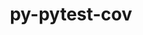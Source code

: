 ---
title: "py-pytest-cov"
layout: cache
categories: [package, develop]
meta: {"versions": ["4.0.0"], "compilers": ["gcc@=11.4.0"], "oss": ["ubuntu22.04"], "platforms": ["linux"], "targets": ["x86_64_v3"], "stacks": ["hep", "root"], "num_specs": 6, "num_specs_by_stack": {"hep": 6, "root": 6}}
spec_details: [{"hash": "2xo75icnccbxzb5yu4nxil4ezvg54yoo", "compiler": "gcc@=11.4.0", "versions": ["4.0.0"], "os": "ubuntu22.04", "platform": "linux", "target": "x86_64_v3", "variants": ["build_system=python_pip"], "stacks": ["hep", "root"], "size": "-", "tarball": "https://binaries.spack.io/develop/build_cache/linux-ubuntu22.04-x86_64_v3/gcc-11.4.0/py-pytest-cov-4.0.0/linux-ubuntu22.04-x86_64_v3-gcc-11.4.0-py-pytest-cov-4.0.0-2xo75icnccbxzb5yu4nxil4ezvg54yoo.spack"}, {"hash": "rvl4gr3xs4chwg7riburhaiwfmqjje2w", "compiler": "gcc@=11.4.0", "versions": ["4.0.0"], "os": "ubuntu22.04", "platform": "linux", "target": "x86_64_v3", "variants": ["build_system=python_pip"], "stacks": ["hep", "root"], "size": "-", "tarball": "https://binaries.spack.io/develop/build_cache/linux-ubuntu22.04-x86_64_v3/gcc-11.4.0/py-pytest-cov-4.0.0/linux-ubuntu22.04-x86_64_v3-gcc-11.4.0-py-pytest-cov-4.0.0-rvl4gr3xs4chwg7riburhaiwfmqjje2w.spack"}, {"hash": "fhcq4jvlkfowg7jh7jkip2hmbwtpn3nc", "compiler": "gcc@=11.4.0", "versions": ["4.0.0"], "os": "ubuntu22.04", "platform": "linux", "target": "x86_64_v3", "variants": ["build_system=python_pip"], "stacks": ["hep", "root"], "size": "-", "tarball": "https://binaries.spack.io/develop/build_cache/linux-ubuntu22.04-x86_64_v3/gcc-11.4.0/py-pytest-cov-4.0.0/linux-ubuntu22.04-x86_64_v3-gcc-11.4.0-py-pytest-cov-4.0.0-fhcq4jvlkfowg7jh7jkip2hmbwtpn3nc.spack"}, {"hash": "tmsg6astdhka2ilq7j2flkkuyk5zh6sx", "compiler": "gcc@=11.4.0", "versions": ["4.0.0"], "os": "ubuntu22.04", "platform": "linux", "target": "x86_64_v3", "variants": ["build_system=python_pip"], "stacks": ["hep", "root"], "size": "-", "tarball": "https://binaries.spack.io/develop/build_cache/linux-ubuntu22.04-x86_64_v3/gcc-11.4.0/py-pytest-cov-4.0.0/linux-ubuntu22.04-x86_64_v3-gcc-11.4.0-py-pytest-cov-4.0.0-tmsg6astdhka2ilq7j2flkkuyk5zh6sx.spack"}, {"hash": "n26sulg7qm2k6k4lqg4h6s23rvlb7rp5", "compiler": "gcc@=11.4.0", "versions": ["4.0.0"], "os": "ubuntu22.04", "platform": "linux", "target": "x86_64_v3", "variants": ["build_system=python_pip"], "stacks": ["hep", "root"], "size": "-", "tarball": "https://binaries.spack.io/develop/build_cache/linux-ubuntu22.04-x86_64_v3/gcc-11.4.0/py-pytest-cov-4.0.0/linux-ubuntu22.04-x86_64_v3-gcc-11.4.0-py-pytest-cov-4.0.0-n26sulg7qm2k6k4lqg4h6s23rvlb7rp5.spack"}, {"hash": "nlgcnsmrpl5g6riromkjpq6mltbcxn54", "compiler": "gcc@=11.4.0", "versions": ["4.0.0"], "os": "ubuntu22.04", "platform": "linux", "target": "x86_64_v3", "variants": ["build_system=python_pip"], "stacks": ["hep", "root"], "size": "-", "tarball": "https://binaries.spack.io/develop/build_cache/linux-ubuntu22.04-x86_64_v3/gcc-11.4.0/py-pytest-cov-4.0.0/linux-ubuntu22.04-x86_64_v3-gcc-11.4.0-py-pytest-cov-4.0.0-nlgcnsmrpl5g6riromkjpq6mltbcxn54.spack"}]
---